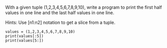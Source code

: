 With a given tuple (1,2,3,4,5,6,7,8,9,10), write a program to print the first half values in one line and the last half values in one line.

Hints:
Use [n1:n2] notation to get a slice from a tuple.

```
values = (1,2,3,4,5,6,7,8,9,10)
print(values[:5])
print(values[5:])
```
